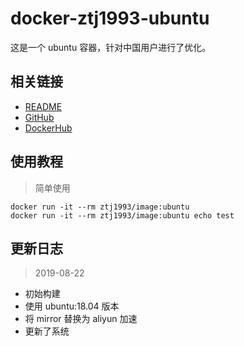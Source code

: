 # docker-ztj1993-ubuntu

这是一个 ubuntu 容器，针对中国用户进行了优化。

## 相关链接
- [README](https://github.com/ztj1993/dockerfiles/blob/master/ubuntu/README.md)
- [GitHub](https://github.com/ztj1993/dockerfiles/tree/master/ubuntu)
- [DockerHub](https://hub.docker.com/r/ztj1993/image)

## 使用教程

> 简单使用

```
docker run -it --rm ztj1993/image:ubuntu
docker run -it --rm ztj1993/image:ubuntu echo test
```

## 更新日志

> 2019-08-22

- 初始构建
- 使用 ubuntu:18.04 版本
- 将 mirror 替换为 aliyun 加速
- 更新了系统
